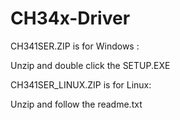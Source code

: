 # CH34x-Driver

CH341SER.ZIP is for Windows :

Unzip and double click the SETUP.EXE



CH341SER_LINUX.ZIP is for Linux:

Unzip and follow the readme.txt



